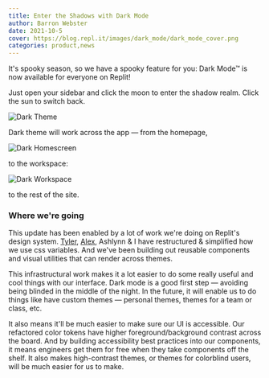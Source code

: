 ```yaml
---
title: Enter the Shadows with Dark Mode
author: Barron Webster
date: 2021-10-5
cover: https://blog.repl.it/images/dark_mode/dark_mode_cover.png
categories: product,news
---
```


It's spooky season, so we have a spooky feature for you: Dark Mode™ is now available for everyone on Replit! 

Just open your sidebar and click the moon to enter the shadow realm. Click the sun to switch back.

![Dark Theme](images/dark_mode/theme_switching.gif) 

Dark theme will work across the app — from the homepage,

![Dark Homescreen](images/dark_mode/dark_homescreen.png)

to the workspace:

![Dark Workspace](images/dark_mode/dark_workspace.png)

to the rest of the site.


### Where we're going
This update has been enabled by a lot of work we're doing on Replit's design system. [Tyler](https://twitter.com/tylerangert), [Alex](https://twitter.com/alex_frantic), Ashlynn & I have restructured & simplified how we use css variables. And we've been building out reusable components and visual utilities that can render across themes. 

This infrastructural work makes it a lot easier to do some really useful and cool things with our interface. Dark mode is a good first step — avoiding being blinded in the middle of the night. In the future, it will enable us to do things like have custom themes — personal themes, themes for a team or class, etc.

It also means it'll be much easier to make sure our UI is accessible. Our refactored color tokens have higher foreground/background contrast across the board. And by building accessibility best practices into our components, it means engineers get them for free when they take components off the shelf. It also makes high-contrast themes, or themes for colorblind users, will be much easier for us to make.


